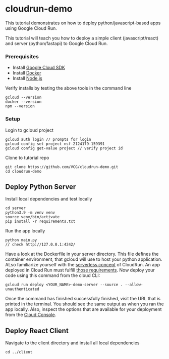 # cloudrun-demo
This tutorial demonstrates on how to deploy python/javascript-based apps using Google Cloud Run. 

This tutorial will teach you how to deploy a simple client (javascript/react) and server (python/fastapi) to Google Cloud Run.

### Prerequisites

* Install [Google Cloud SDK](https://cloud.google.com/sdk/docs/install)
* Install [Docker](https://docs.docker.com/get-docker/)
* Install [Node.js](https://nodejs.org/en/download/)

Verify installs by testing the above tools in the command line
```
gcloud --version
docker --version
npm --version
```

### Setup

Login to gcloud project

```
gcloud auth login // prompts for login
gcloud config set project nsf-2124179-159391
gcloud config get-value project // verify project id
```

Clone to tutorial repo

```
git clone https://github.com/VCG/cloudrun-demo.git
cd cloudrun-demo
```

## Deploy Python Server

Install local dependencies and test locally

```
cd server
python3.9 -m venv venv
source venv/bin/activate
pip install -r requirements.txt
```

Run the app locally

```
python main.py
// check http://127.0.0.1:4242/
```

Have a look at the Dockerfile in your server directory. This file defines the container environment, that gcloud will use to host your python application. ALso familiarize yourself with the [serverless concept](https://en.wikipedia.org/wiki/Serverless_computing) of CloudRun. An app deployed in Cloud Run must fulfill [those requirements](https://cloud.google.com/run/docs/fit-for-run). Now deploy your code using this command from the cloud CLI:

```
gcloud run deploy <YOUR_NAME>-demo-server --source . --allow-unauthenticated
```

Once the command has finished successfully finished, visit the URL that is printed in the terminal. You should see the same output as when you ran the app locally. Also, inspect the options that are available for your deployment from the [Cloud Console](https://console.cloud.google.com/run?referrer=search&project=nsf-2124179-159391).

## Deploy React Client

Navigate to the client directory and install all local dependencies

```
cd ../client

```
